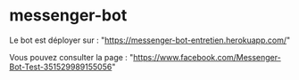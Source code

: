 # messenger-bot
 
Le bot est déployer sur : "https://messenger-bot-entretien.herokuapp.com/"

Vous pouvez consulter la page : "https://www.facebook.com/Messenger-Bot-Test-351529989155056"